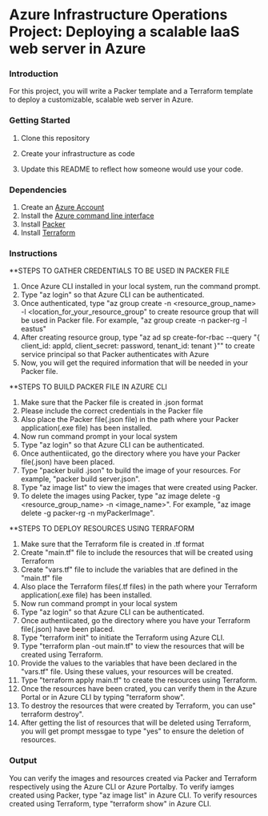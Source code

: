 # Azure Infrastructure Operations Project: Deploying a scalable IaaS web server in Azure

### Introduction
For this project, you will write a Packer template and a Terraform template to deploy a customizable, scalable web server in Azure.

### Getting Started
1. Clone this repository

2. Create your infrastructure as code

3. Update this README to reflect how someone would use your code.

### Dependencies
1. Create an [Azure Account](https://portal.azure.com) 
2. Install the [Azure command line interface](https://docs.microsoft.com/en-us/cli/azure/install-azure-cli?view=azure-cli-latest)
3. Install [Packer](https://www.packer.io/downloads)
4. Install [Terraform](https://www.terraform.io/downloads.html)

### Instructions

**STEPS TO GATHER CREDENTIALS TO BE USED IN PACKER FILE
1. Once Azure CLI installed in your local system, run the command prompt.
2. Type "az login" so that Azure CLI can be authenticated.
3. Once authenticated, type "az group create -n <resource_group_name> -l <location_for_your_resource_group" to create resource group that will be used in Packer file. For example, "az group create -n packer-rg -l eastus"
4. After creating resource group, type "az ad sp create-for-rbac --query "{ client_id: appId, client_secret: password, tenant_id: tenant }"" to create service principal so that Packer authenticates with Azure
5. Now, you will get the required information that will be needed in your Packer file.

**STEPS TO BUILD PACKER FILE IN AZURE CLI
1. Make sure that the Packer file is created in .json format
2. Please include the correct credentials in the Packer file
3. Also place the Packer file(.json file) in the path where your Packer application(.exe file) has been installed.
4. Now run command prompt in your local system
5. Type "az login" so that Azure CLI can be authenticated.
6. Once authentiicated, go the directory where you have your Packer file(.json) have been placed.
7. Type "packer build <filename>.json" to build the image of your resources. For example, "packer build server.json".
8. Type "az image list" to view the images that were created using Packer.
9. To delete the images using Packer, type "az image delete -g <resource_group_name> -n <image_name>". For example, "az image delete -g packer-rg -n myPackerImage".

**STEPS TO DEPLOY RESOURCES USING TERRAFORM 
1. Make sure that the Terraform file is created in .tf format
2. Create "main.tf" file to include the resources that will be created using Terraform
3. Create "vars.tf" file to include the variables that are defined in the "main.tf" file
4. Also place the Terraform files(.tf files) in the path where your Terraform application(.exe file) has been installed.
5. Now run command prompt in your local system
6. Type "az login" so that Azure CLI can be authenticated.
7. Once authentiicated, go the directory where you have your Terraform file(.json) have been placed.
8. Type "terraform init" to initiate the Terraform using Azure CLI.
9. Type "terraform plan -out main.tf" to view the resources that will be created using Terraform.
10. Provide the values to the variables that have been declared in the "vars.tf" file. Using these values, your resources will be created.
11. Type "terraform apply main.tf" to create the resources using Terraform.
12. Once the resources have been crated, you can verify them in the Azure Portal or in Azure CLI by typing "terraform show".
13. To destroy the resources that were created by Terraform, you can use" terraform destroy".
14. After getting the list of resources that will be deleted using Terraform, you will get prompt messgae to type "yes" to ensure the deletion of resources.
  

### Output
You can verify the images and resources created via Packer and Terraform respectively using the Azure CLI or Azure Portalby.
To verify iamges created using Packer, type "az image list" in Azure CLI.
To verify resources created using Terraform, type "terraform show" in Azure CLI.

